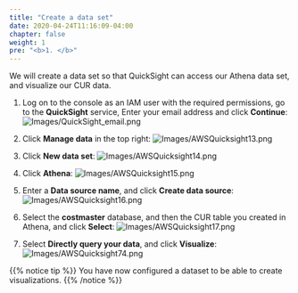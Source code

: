 ```yaml
---
title: "Create a data set"
date: 2020-04-24T11:16:09-04:00
chapter: false
weight: 1
pre: "<b>1. </b>"
---
```



We will create a data set so that QuickSight can access our Athena data set, and visualize our CUR data.


1. Log on to the console as an IAM user with the required permissions, go to the **QuickSight** service, Enter your email address and click **Continue**:
![Images/QuickSight_email.png](/Cost/200_5_Cost_Visualization/Images/QuickSight_email.png)

2. Click **Manage data** in the top right:
![Images/AWSQuicksight13.png](/Cost/200_5_Cost_Visualization/Images/AWSQuicksight13.png)

3. Click **New data set**:
![Images/AWSQuicksight14.png](/Cost/200_5_Cost_Visualization/Images/AWSQuicksight14.png)

4. Click **Athena**:
![Images/AWSQuicksight15.png](/Cost/200_5_Cost_Visualization/Images/AWSQuicksight15.png)

5. Enter a **Data source name**, and click **Create data source**:
![Images/AWSQuicksight16.png](/Cost/200_5_Cost_Visualization/Images/AWSQuicksight16.png)

6. Select the **costmaster** database, and then the CUR table you created in Athena, and click **Select**:
![Images/AWSQuicksight17.png](/Cost/200_5_Cost_Visualization/Images/AWSQuicksight17.png)

7. Select **Directly query your data**, and click **Visualize**:
![Images/AWSQuicksight74.png](/Cost/200_5_Cost_Visualization/Images/AWSQuicksight74.png)


{{% notice tip %}}
You have now configured a dataset to be able to create visualizations.
{{% /notice %}}



